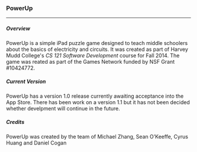 ### PowerUp ###
---------------------
##### Overview #####

PowerUp is a simple iPad puzzle game designed to teach middle schoolers about the basics of electricity and circuits. It was created as part of Harvey Mudd College's _CS 121 Software Development_ course for Fall 2014. The game was reated as part of the Games Network funded by NSF Grant #10424772. 

##### Current Version #####

PowerUp has a version 1.0 release currently awaiting acceptance into the App Store. There has been work on a version 1.1 but it has not been decided whether develpment will continue in the future. 

##### Credits #####

PowerUp was created by the team of Michael Zhang, Sean O'Keeffe, Cyrus Huang and Daniel Cogan
